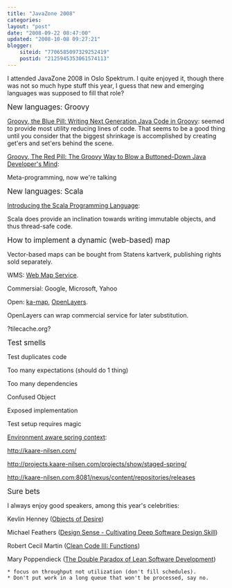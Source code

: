 ```yaml
---
title: "JavaZone 2008"
categories: 
layout: "post"
date: "2008-09-22 08:47:00"
updated: "2008-10-08 09:27:21"
blogger:
    siteid: "7706585097329252419"
    postid: "2125945353061574113"
---
```


I attended JavaZone 2008 in Oslo Spektrum. I quite enjoyed it, though there was not so much hype stuff this year, I guess that new and emerging languages was supposed to fill that role?

<big>New languages: Groovy</big>

<a href='http://javazone.no/incogito/session/Groovy%2C+the+Blue+Pill%3A+Writing+Next+Generation+Java+Code+in+Groovy.html'>Groovy, the Blue Pill: Writing Next Generation Java Code in Groovy</a>:
seemed to provide most utility reducing lines of code. That seems to be a good thing until you consider that the biggest shrinkage is accomplished by creating get'ers and set'ers behind the scene.

<a href='http://javazone.no/incogito/session/Groovy%2C+The+Red+Pill%3A+The+Groovy+Way+to+Blow+a+Buttoned-Down+Java+Developer%27s+Mind.html'>Groovy, The Red Pill: The Groovy Way to Blow a Buttoned-Down Java Developer's Mind</a>:

Meta-programming, now we're talking

<big>New languages: Scala</big>

<a href='http://javazone.no/incogito/session/Introducing+the+Scala+Programming+Language.html'>Introducing the Scala Programming Language</a>:

Scala does provide an inclination towards writing immutable objects, and thus thread-safe code.

<big>How to implement a dynamic (web-based) map</big>

Vector-based maps can be bought from Statens kartverk, publishing rights sold separately.

WMS: <a href='http://en.wikipedia.org/wiki/Web_Map_Service'>Web Map Service</a>.

Commersial: Google, Microsoft, Yahoo

Open: <a href='http://ka-map.maptools.org/'>ka-map</a>, <a href='http://en.wikipedia.org/wiki/OpenLayers'>OpenLayers</a>.

OpenLayers can wrap commercial service for later substitution.

?tilecache.org?

<big>Test smells</big>

Test duplicates code

Too many expectations (should do 1 thing)

Too many dependencies

Confused Object

Exposed implementation

Test setup requires magic

<a href='http://javazone.no/incogito/session/Environment+aware+spring+context.html'>Environment aware spring context</a>:

http://kaare-nilsen.com/

http://projects.kaare-nilsen.com/projects/show/staged-spring/

http://kaare-nilsen.com:8081/nexus/content/repositories/releases

<big>Sure bets</big>

I always enjoy good speakers, among this year's celebrities:

Kevlin Henney (<a href='http://javazone.no/incogito/session/Objects+of+Desire.html'>Objects of Desire</a>)

Michael Feathers (<a href='http://javazone.no/incogito/session/Design+Sense+-+Cultivating+Deep+Software+Design+Skill.html'>Design Sense - Cultivating Deep Software Design Skill</a>)

Robert Cecil Martin (<a href='http://javazone.no/incogito/session/Clean+Code+III%3A+Functions.html'>Clean Code III: Functions</a>)

Mary Poppendieck (<a href='http://javazone.no/incogito/session/The+Double+Paradox+of+Lean+Software+Development.html'>The Double Paradox of Lean Software Development</a>)

	* focus on throughput not utilization (don't fill schedules).
	* Don't put work in a long queue that won't be processed, say no.

